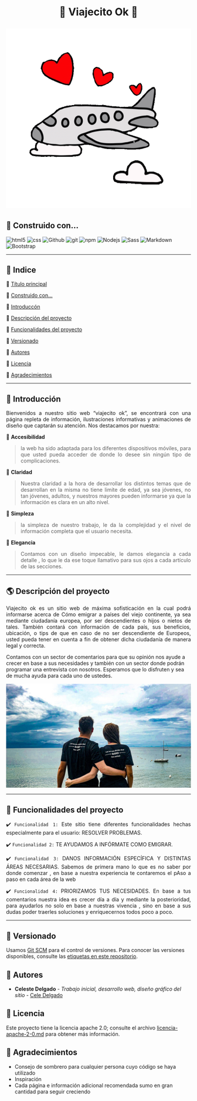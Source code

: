 <!-- 
Descripción de su proyecto;
funcionalidades;
Cómo pueden usarlo los usuarios;
Donde los usuarios pueden encontrar ayuda sobre su proyecto;
Autores del proyecto.

o tambien:
Título e imagen de portada;
Insignias;
Índice;
Descripción del Proyecto;
Estado del proyecto;
Demostración de funciones y aplicaciones;
Acceso al Proyecto;
Tecnologías utilizadas;
Personas Contribuyentes;
Personas Desarrolladoras del Proyecto;
Licencia.
Fecha de la última versión del proyecto: Agosto.
-->
<div id="titulo">
<h1 align="center">
  <p align="center"> 🔆  Viajecito Ok 🔆  </p>
  <img src="assets/icons/avion-gif.gif" alt="logo de avion, viajecito ok">
</h1>
</div>

<p align="center">
  
  <div id="construido">

## 🔧 Construido con...

  <img alt="html5" src="https://img.shields.io/badge/-HTML5-E34F26?style=flat-square&logo=html5&logoColor=white" />
  <img alt="css" src="https://img.shields.io/badge/-CSS-1572B6?style=flat-square&logo=css3&logoColor=white" />
  <img alt="Github" src="https://img.shields.io/badge/-GitHub-2088FF?style=flat-square&logo=github-actions&logoColor=white" />
  <img alt="git" src="https://img.shields.io/badge/-Git-F05032?style=flat-square&logo=git&logoColor=white" />
  <img alt="npm" src="https://img.shields.io/badge/-NPM-CB3837?style=flat-square&logo=npm&logoColor=white" />
  <img alt="Nodejs" src="https://img.shields.io/badge/-Node.js-43853d?style=flat-square&logo=nodedotjs&logoColor=white" />
  <img alt="Sass" src="https://img.shields.io/badge/Sass-CC6699?style=for-the-badge&logo=sass&logoColor=white"/>
  <img alt="Markdown" src="https://img.shields.io/badge/Markdown-000000?style=for-the-badge&logo=markdown&logoColor=white"/>
  <img alt="Bootstrap" src="https://img.shields.io/badge/Bootstrap-563D7C?style=for-the-badge&logo=bootstrap&logoColor=white"/>
  
  </div>
</p>

----------------


## 📜 Indice 

🏮 [Título principal](#titulo)

🏮 [Construido con...](#construido)

🏮 [Introduccón](#introduccion)

🏮 [Descripción del proyecto](#descripcion)

🏮 [Funcionalidades del proyecto](#funcionalidades)

🏮 [Versionado](#versionado)

🏮 [Autores](#autores)

🏮 [Licencia](#licencia)

🏮 [Agradecimientos](#agradecimientos)

---------------------
<div align="justify" id="introduccion"> 

## 📌 Introducción

Bienvenidos a nuestro sitio web “viajecito ok”, se encontrará con una página repleta de información, ilustraciones informativas y animaciones de diseño que captarán su atención. Nos destacamos por nuestra:

🔺 **Accesibilidad**

>  la web ha sido adaptada para los diferentes dispositivos móviles, para que usted pueda acceder de donde lo desee sin ningún tipo de complicaciones.

🔺 **Claridad**

> Nuestra claridad a la hora de desarrollar los distintos temas que de desarrollan en la misma no tiene limite de edad, ya sea jóvenes, no tan jóvenes, adultos, y nuestros mayores pueden informarse ya que la información es clara en un alto nivel.

🔺 **Simpleza**

>  la simpleza de nuestro trabajo, le da la complejidad y el nivel de información completa que el usuario necesita.

🔺 **Elegancia**

>  Contamos con un diseño impecable, le damos elegancia a cada detalle , lo que le da ese toque llamativo para sus ojos a cada artículo de las secciones.


</div>

------
<div id="descripcion">

## 🌎 Descripción del proyecto


<p align="justify">
 Viajecito ok es un sitio web de máxima sofisticación en la cual podrá informarse acerca de Cómo emigrar a países del viejo continente, ya sea mediante ciudadanía europea, por ser descendientes o hijos o nietos de tales. También contará con información de cada país, sus beneficios, ubicación, o tips de que en caso de no ser descendiente de Europeos, usted pueda tener en cuenta a fin de obtener dicha ciudadanía de manera legal y correcta. 
 
 Contamos con un sector de comentarios para que su opinión nos ayude a crecer en base a sus necesidades y también con un sector donde podrán programar una entrevista con nosotros. Esperamos que lo disfruten y sea de mucha ayuda para cada uno de ustedes.

<img src="assets/img/portada.jpg">
</p>
</div>

----------
<div align="justify" id="funcionalidades">

## 🎇 Funcionalidades del proyecto

✔️ `Funcionalidad 1:` Este sitio tiene diferentes funcionalidades hechas especialmente para el usuario: RESOLVER PROBLEMAS.

✔️ `Funcionalidad 2:` TE AYUDAMOS A INFÓRMATE COMO EMIGRAR.

✔️ `Funcionalidad 3:` DANOS INFORMACIÓN ESPECÍFICA Y DISTINTAS ÁREAS NECESARIAS. Sabemos de primera mano lo que es no saber por donde comenzar , en base a nuestra experiencia te contaremos el pAso a paso en cada área de la web

✔️ `Funcionalidad 4:` PRIORIZAMOS TUS NECESIDADES. En base a tus comentarios nuestra idea es crecer día a día y mediante la posterioridad, para ayudarlos no solo en base a nuestras vivencia , sino en base a sus dudas poder traerles soluciones y enriquecernos todos poco a poco.

</div>

---------------------


<div id="versionado">

## 🌌 Versionado

Usamos [Git SCM](https://git-scm.com/) para el control de versiones. Para conocer las versiones disponibles, consulte las [etiquetas en este repositorio](https://github.com/CeleDelgado/Viajecito-Ok).

</div>

<div id="autores">

## 💠 Autores

* **Celeste Delgado** - *Trabajo inicial, desarrollo web, diseño gráfico del sitio* - [Cele Delgado](https://github.com/CeleDelgado)

</div>

<div id="licencia">

## 📰 Licencia

Este proyecto tiene la licencia apache 2.0; consulte el archivo [licencia-apache-2-0.md](licencia-apache-2-0.md) para obtener más información.

</div>

<div id="agradecimientos">

## 👏 Agradecimientos

* Consejo de sombrero para cualquier persona cuyo código se haya utilizado
* Inspiración
* Cada página e información adicional recomendada sumo en gran cantidad para seguir creciendo

</div>


